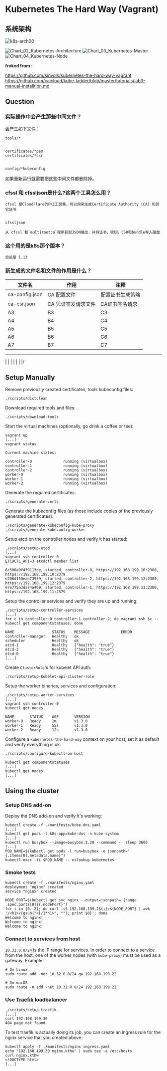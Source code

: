 # Kubernetes The Hard Way (Vagrant)

##  系统架构

![k8s-arch00](_image/k8s-arch00.png)


![Chart_02_Kubernetes-Architecture](_image/Chart_02_Kubernetes-Architecture.png)
![Chart_03_Kubernetes-Master](_image/Chart_03_Kubernetes-Master.png)
![Chart_04_Kubernetes-Node](_image/Chart_04_Kubernetes-Node.png)



**froked from :**     

https://github.com/kinvolk/kubernetes-the-hard-way-vagrant     
https://github.com/caicloud/kube-ladder/blob/master/tutorials/lab3-manual-installtion.md   


## Question

### 实际操作中会产生那些中间文件？

会产生如下文件：

```
tools/*


certificates/*pem
certificates/*csr


config/*kubeconfig
```
如果重新运行就需要把这些中间文件都删除掉。


### cfssl 和 cfssljson是什么?这两个工具怎么用？


```
cfssl 是CloudFlare的PKI工具集，可以用来生成Certificate Authority (CA) 和其它证书


```

```
cfssljson

从`cfssl`和`multirootca`程序获取JSON输出，并将证书，密钥，CSR和bundle写入磁盘

```


### 这个用的是k8s那个版本？

```
目前是 1.13
```

### 新生成的文件名和文件的作用是什么？


| 文件名 | 作用 | 注释 |
|---|---|---|
| ca-config.json | CA 配置文件 | 配置证书生成策略 |
| ca-csr.json | CA 凭证签发请求文件 | CA证书签名请求 |
| A3 | B3 | C3 |
| A4 | B4 | C4 |
| A5 | B5 | C5 |
| A6 | B6 | C6 |
| A7 | B7 | C7 |




----------------------------------------------------------------------------------------

 |
 |
 |
 |
 |
 |
\|/

## Setup  Manually

Remove previously created certificates, tools kubeconfig files:

```
./scripts/distclean
```

Download required tools and files:

```
./scripts/download-tools
```

Start the virtual machines (optionally, go drink a coffee or tee):

```
vagrant up
[...]
vagrant status

Current machine states:

controller-0              running (virtualbox)
controller-1              running (virtualbox)
controller-2              running (virtualbox)
worker-0                  running (virtualbox)
worker-1                  running (virtualbox)
worker-2                  running (virtualbox)
```

Generate the required certificates:

```
./scripts/generate-certs
```

Generate the kubeconfig files (as those include copies of the previously
generated certificates):

```
./scripts/generate-kubeconfig-kube-proxy
./scripts/generate-kubeconfig-worker
```

Setup etcd on the controller nodes and verify it has started:

```
./scripts/setup-etcd
[...]
vagrant ssh controller-0
ETCDCTL_API=3 etcdctl member list

6c500a9f4f9113de, started, controller-0, https://192.168.199.10:2380, https://192.168.199.10:2379
e206d150eae73959, started, controller-2, https://192.168.199.12:2380, https://192.168.199.12:2379
e7e775a3da74a469, started, controller-1, https://192.168.199.11:2380, https://192.168.199.11:2379
```

Setup the controller services and verify they are up and running:

```
./scripts/setup-controller-services
[...]
for c in controller-0 controller-1 controller-2; do vagrant ssh $c -- kubectl get componentstatuses; done

NAME                 STATUS    MESSAGE              ERROR
controller-manager   Healthy   ok
scheduler            Healthy   ok
etcd-1               Healthy   {"health": "true"}
etcd-2               Healthy   {"health": "true"}
etcd-0               Healthy   {"health": "true"}
[...]
```

Create `ClusterRole`'s for kubelet API auth:

```
./scripts/setup-kubelet-api-cluster-role
```

Setup the worker binaries, services and configuration:

```
./scripts/setup-worker-services
[...]
vagrant ssh controller-0
kubectl get nodes

NAME       STATUS    AGE       VERSION
worker-0   Ready     1m        v1.3.0
worker-1   Ready     55s       v1.3.0
worker-2   Ready     12s       v1.3.0
```

Configure a `kubernetes-the-hard-way` context on your host, set it as
default and verify everything is ok:

```
./scripts/configure-kubectl-on-host

kubectl get componentstatuses
[...]
kubectl get nodes
[...]
```

## Using the cluster

### Setup DNS add-on

Deploy the DNS add-on and verify it's working:

```
kubectl create -f ./manifests/kube-dns.yaml
[...]
kubectl get pods -l k8s-app=kube-dns -n kube-system
[...]
kubectl run busybox --image=busybox:1.28 --command -- sleep 3600
[...]
POD_NAME=$(kubectl get pods -l run=busybox -o jsonpath="{.items[0].metadata.name}")
kubectl exec -ti $POD_NAME -- nslookup kubernetes
```

### Smoke tests

```
kubectl create -f ./manifests/nginx.yaml
deployment "nginx" created
service "nginx" created

NODE_PORT=$(kubectl get svc nginx --output=jsonpath='{range .spec.ports[0]}{.nodePort}')
for i in {0..2}; do curl -sS 192.168.199.2${i}:${NODE_PORT} | awk '/<h1>/{gsub("<[/]*h1>", ""); print $0}'; done
Welcome to nginx!
Welcome to nginx!
Welcome to nginx!
```

### Connect to services from host

`10.32.0.0/24` is the IP range for services. In order to connect to a service
from the host, one of the worker nodes (with `kube-proxy`) must be used as a
gateway. Example:


```
# On Linux
sudo route add -net 10.32.0.0/24 gw 192.168.199.22

# On macOS
sudo route -n add -net 10.32.0.0/24 192.168.199.22
```

### Use [Traefik](https://traefik.io/) loadbalancer

```
./scripts/setup-traefik
[...]
curl 192.168.199.30
404 page not found
```

To test traefik is actually doing its job, you can create an ingress rule
for the nginx service that you created above:

```
kubectl apply -f ./manifests/nginx-ingress.yaml
echo "192.168.199.30 nginx.kthw" | sudo tee -a /etc/hosts
curl nginx.kthw
<!DOCTYPE html>
[...]
```

